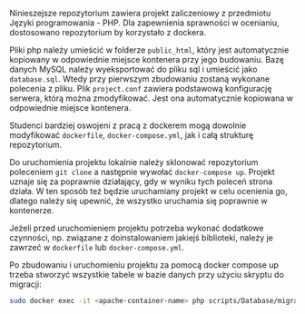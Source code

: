 Ninieszejsze repozytorium zawiera projekt zaliczeniowy z przedmiotu Języki programowania - PHP. Dla zapewnienia sprawności w ocenianiu, dostosowano repozytorium by korzystało z dockera.

Pliki php należy umieścić w folderze `public_html`, który jest automatycznie kopiowany w odpowiednie miejsce kontenera przy jego budowaniu. Bazę danych MySQL należy wyeksportować do pliku sql i umieścić jako `database.sql`. Wtedy przy pierwszym zbudowaniu zostaną wykonane polecenia z pliku. Plik `project.conf` zawiera podstawową konfigurację serwera, którą można zmodyfikować. Jest ona automatycznie kopiowana w odpowiednie miejsce kontenera.

Studenci bardziej oswojeni z pracą z dockerem mogą dowolnie modyfikować `dockerfile`, `docker-compose.yml`, jak i całą strukturę repozytorium.

Do uruchomienia projektu lokalnie należy sklonować repozytorium poleceniem `git clone` a następnie wywołać `docker-compose up`. Projekt uznaje się za poprawnie działający, gdy w wyniku tych poleceń strona działa. W ten sposób też będzie uruchamiany projekt w celu ocenienia go, dlatego należy się upewnić, że wszystko uruchamia się poprawnie w kontenerze.

Jeżeli przed uruchomieniem projektu potrzeba wykonać dodatkowe czynności, np. związane z doinstalowaniem jakiejś biblioteki, należy je zawrzeć w `dockerfile` lub `docker-compose.yml`.

Po zbudowaniu i uruchomieniu projektu za pomocą docker compose up trzeba stworzyć wszystkie tabele w bazie danych przy użyciu skryptu do migracji:
```bash
sudo docker exec -it <apache-container-name> php scripts/Database/migrations.php
```
